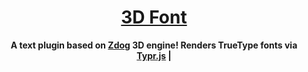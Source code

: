 
<h1 align="center"><a href="https://github.com/mylabz-xyz/3D-Font" target="blank"><img width="888" ><br/>3D Font</a></h1>

<p align="center">
<b>A text plugin based on <a href="https://github.com/metafizzy/zdog">Zdog</a> 3D engine! Renders TrueType fonts via <a href="https://github.com/photopea/Typr.js">Typr.js</a> |
</b>
</p>
